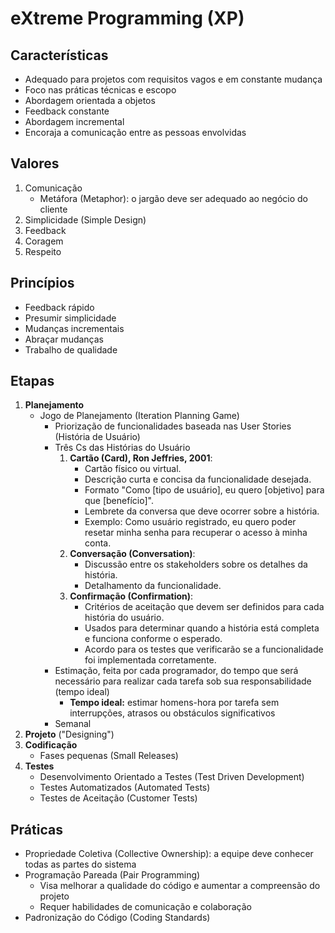 # eXtreme Programming (XP)

## Características

- Adequado para projetos com requisitos vagos e em constante mudança
- Foco nas práticas técnicas e escopo
- Abordagem orientada a objetos
- Feedback constante
- Abordagem incremental
- Encoraja a comunicação entre as pessoas envolvidas

## Valores

1. Comunicação
   - Metáfora (Metaphor): o jargão deve ser adequado ao negócio do cliente
2. Simplicidade (Simple Design)
3. Feedback
4. Coragem
5. Respeito

## Princípios

- Feedback rápido
- Presumir simplicidade
- Mudanças incrementais
- Abraçar mudanças
- Trabalho de qualidade

## Etapas

1. **Planejamento**
   - Jogo de Planejamento (Iteration Planning Game)
     - Priorização de funcionalidades baseada nas User Stories (História de Usuário)
      - Três Cs das Histórias do Usuário
         1. **Cartão (Card), Ron Jeffries, 2001**: 
            - Cartão físico ou virtual.
            - Descrição curta e concisa da funcionalidade desejada.
            - Formato "Como [tipo de usuário], eu quero [objetivo] para que [benefício]".
            - Lembrete da conversa que deve ocorrer sobre a história.
            - Exemplo: Como usuário registrado, eu quero poder resetar minha senha para recuperar o acesso à minha conta.
         2. **Conversação (Conversation)**:
            - Discussão entre os stakeholders sobre os detalhes da história.
            - Detalhamento da funcionalidade.
         3. **Confirmação (Confirmation)**:
            - Critérios de aceitação que devem ser definidos para cada história do usuário.
            - Usados para determinar quando a história está completa e funciona conforme o esperado.
            - Acordo para os testes que verificarão se a funcionalidade foi implementada corretamente.
     - Estimação, feita por cada programador, do tempo que será necessário para realizar cada tarefa sob sua responsabilidade (tempo ideal)
         - **Tempo ideal:** estimar homens-hora por tarefa sem interrupções, atrasos ou obstáculos significativos
     - Semanal
2. **Projeto** ("Designing")
3. **Codificação**
   - Fases pequenas (Small Releases)
4. **Testes**
   - Desenvolvimento Orientado a Testes (Test Driven Development)
   - Testes Automatizados (Automated Tests)
   - Testes de Aceitação (Customer Tests)

## Práticas

- Propriedade Coletiva (Collective Ownership): a equipe deve conhecer todas as partes do sistema
- Programação Pareada (Pair Programming)
  - Visa melhorar a qualidade do código e aumentar a compreensão do projeto
  - Requer habilidades de comunicação e colaboração
- Padronização do Código (Coding Standards)
